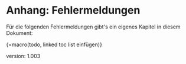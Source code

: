 # Anhang: Fehlermeldungen

Für die folgenden Fehlermeldungen gibt's ein eigenes Kapitel in diesem Dokument:

{=macro(todo, linked toc list einfügen)}

version: 1.003
